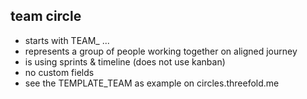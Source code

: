 ## team circle

- starts with TEAM_ ...
- represents a group of people working together on aligned journey
- is using sprints & timeline (does not use kanban)
- no custom fields
- see the TEMPLATE_TEAM as example on circles.threefold.me

